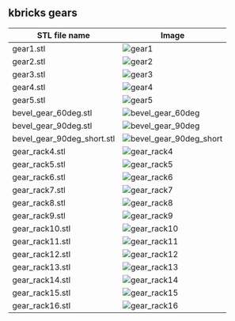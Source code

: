 ## kbricks gears

STL file name | Image
--------------|------
gear1.stl | ![gear1](../../img/gears/gear1.png)
gear2.stl | ![gear2](../../img/gears/gear2.png)
gear3.stl | ![gear3](../../img/gears/gear3.png)
gear4.stl | ![gear4](../../img/gears/gear4.png)
gear5.stl | ![gear5](../../img/gears/gear5.png)
bevel_gear_60deg.stl | ![bevel_gear_60deg](../../img/gears/bevel_gear_60deg.png)
bevel_gear_90deg.stl | ![bevel_gear_90deg](../../img/gears/bevel_gear_90deg.png)
bevel_gear_90deg_short.stl | ![bevel_gear_90deg_short](../../img/gears/bevel_gear_90deg_short.png)
gear_rack4.stl | ![gear_rack4](../../img/gears/gear_rack4.png)
gear_rack5.stl | ![gear_rack5](../../img/gears/gear_rack5.png)
gear_rack6.stl | ![gear_rack6](../../img/gears/gear_rack6.png)
gear_rack7.stl | ![gear_rack7](../../img/gears/gear_rack7.png)
gear_rack8.stl | ![gear_rack8](../../img/gears/gear_rack8.png)
gear_rack9.stl | ![gear_rack9](../../img/gears/gear_rack9.png)
gear_rack10.stl | ![gear_rack10](../../img/gears/gear_rack10.png)
gear_rack11.stl | ![gear_rack11](../../img/gears/gear_rack11.png)
gear_rack12.stl | ![gear_rack12](../../img/gears/gear_rack12.png)
gear_rack13.stl | ![gear_rack13](../../img/gears/gear_rack13.png)
gear_rack14.stl | ![gear_rack14](../../img/gears/gear_rack14.png)
gear_rack15.stl | ![gear_rack15](../../img/gears/gear_rack15.png)
gear_rack16.stl | ![gear_rack16](../../img/gears/gear_rack16.png)
